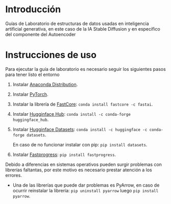 # Introducción
 Guías de Laboratorio de estructuras de datos usadas en inteligencia artificial generativa, en este caso de la IA Stable Diffusion y en específico del componente del Autoencoder
# Instrucciones de uso
Para ejecutar la guía de laboratorio es necesario seguir los siguientes pasos para tener listo el entorno
1.  Instalar [Anaconda Distribution](https://www.anaconda.com/download).
2.  Instalar [PyTorch](https://pytorch.org/get-started/locally/).
3.  Instalar la librería de [FastCore](https://fastcore.fast.ai/): `conda install fastcore -c fastai`.
4.  Instalar [Hugginface Hub](https://huggingface.co/docs/huggingface_hub/installation): `conda install -c conda-forge huggingface_hub`.
5.  Instalar [Hugginface Datasets](https://huggingface.co/docs/datasets/installation): `conda install -c huggingface -c conda-forge datasets`.

    En caso de no funcionar instalar con pip: `pip install datasets`.
6. Instalar [Fastprogress](https://github.com/fastai/fastprogress): `pip install fastprogress`.

Debido a diferencias en sistemas operativos pueden surgir problemas con librerías faltantas, por este motivo es necesario prestar atención a los errores.
* Una de las librerías que puede dar problemas es PyArrow, en caso de ocurrir reinstalar la librería: `pip uninstall pyarrow` luego `pip install pyarrow`.
 
